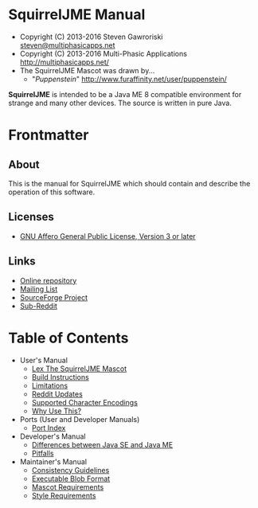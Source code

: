 # SquirrelJME Manual

  * Copyright (C) 2013-2016 Steven Gawroriski
    <steven@multiphasicapps.net>
  * Copyright (C) 2013-2016 Multi-Phasic Applications
    <http://multiphasicapps.net/>
  * The SquirrelJME Mascot was drawn by...
    * "_Puppenstein_" <http://www.furaffinity.net/user/puppenstein/>

**SquirrelJME** is intended to be a Java ME 8 compatible environment for
strange and many other devices. The source is written in pure Java.

# Frontmatter

## About

This is the manual for SquirrelJME which should contain and describe the
operation of this software.

## Licenses

  * [GNU Affero General Public License, Version 3 or later](license.mkd)

## Links

  * [Online repository](http://multiphasicapps.net/)
  * [Mailing List](https://sourceforge.net/p/squirreljme/mailman/)
  * [SourceForge Project](http://www.sourceforge.net/projects/squirreljme)
  * [Sub-Reddit](https://www.reddit.com/r/SquirrelJME/)

# Table of Contents

 * User's Manual
   * [Lex The SquirrelJME Mascot](usr/lex.mkd)
   * [Build Instructions](user/building.mkd)
   * [Limitations](user/limits.mkd)
   * [Reddit Updates](user/reddit_notes.mkd)
   * [Supported Character Encodings](user/encodings.mkd)
   * [Why Use This?](user/why.mkd)
 * Ports (User and Developer Manuals)
   * [Port Index](ports/ports.mkd)
 * Developer's Manual
   * [Differences between Java SE and Java ME](developer/differences.mkd)
   * [Pitfalls](developer/pitfalls.mkd)
 * Maintainer's Manual
   * [Consistency Guidelines](maintainer/consistency.mkd)
   * [Executable Blob Format](maintainer/blob_format.mkd)
   * [Mascot Requirements](maintainer/mascot_req.mkd)
   * [Style Requirements](maintainer/style.mkd)

